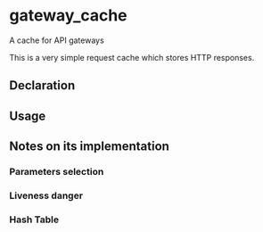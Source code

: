 # gateway_cache
A cache for API gateways

This is a very simple request cache which stores HTTP responses.

## Declaration

## Usage

## Notes on its implementation

### Parameters selection

### Liveness danger


### Hash Table
